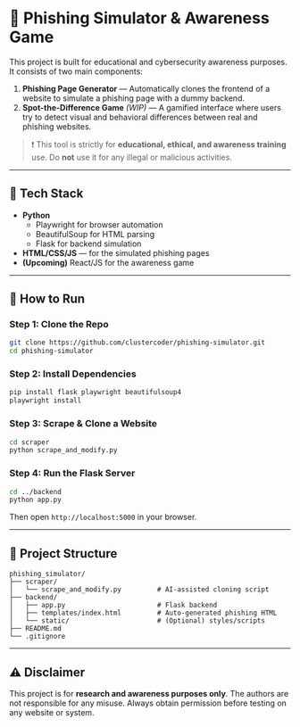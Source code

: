 # 🎣 Phishing Simulator & Awareness Game

This project is built for educational and cybersecurity awareness purposes. It consists of two main components:

1. **Phishing Page Generator** — Automatically clones the frontend of a website to simulate a phishing page with a dummy backend.
2. **Spot-the-Difference Game** *(WIP)* — A gamified interface where users try to detect visual and behavioral differences between real and phishing websites.

> ❗ This tool is strictly for **educational, ethical, and awareness training** use. Do **not** use it for any illegal or malicious activities.

---

## 🧰 Tech Stack

- **Python**
  - Playwright for browser automation
  - BeautifulSoup for HTML parsing
  - Flask for backend simulation
- **HTML/CSS/JS** — for the simulated phishing pages
- **(Upcoming)** React/JS for the awareness game

---

## 🚀 How to Run

### Step 1: Clone the Repo
```bash
git clone https://github.com/clustercoder/phishing-simulator.git
cd phishing-simulator
```

### Step 2: Install Dependencies
```bash
pip install flask playwright beautifulsoup4
playwright install
```

### Step 3: Scrape & Clone a Website
```bash
cd scraper
python scrape_and_modify.py
```

### Step 4: Run the Flask Server
```bash
cd ../backend
python app.py
```

Then open `http://localhost:5000` in your browser.

---

## 📂 Project Structure

```
phishing_simulator/
├── scraper/
│   └── scrape_and_modify.py         # AI-assisted cloning script
├── backend/
│   ├── app.py                       # Flask backend
│   ├── templates/index.html         # Auto-generated phishing HTML
│   └── static/                      # (Optional) styles/scripts
├── README.md
└── .gitignore
```

---

## ⚠️ Disclaimer

This project is for **research and awareness purposes only**. The authors are not responsible for any misuse. Always obtain permission before testing on any website or system.